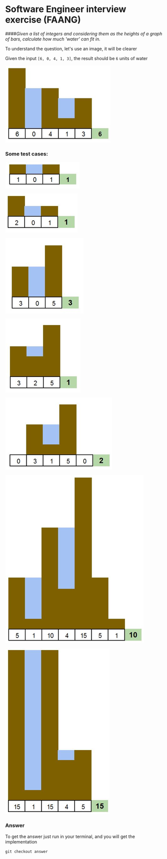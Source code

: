 # Software Engineer interview exercise (FAANG)

####_Given a list of integers and considering them as the heights of a graph of bars, calculate how much 'water' can fit in._

To understand the question, let's use an image, it will be clearer

Given the input `[6, 0, 4, 1, 3]`, the result should be `6` units of water 

![input 6 0 4 1 3](_images/input.JPG "Graph representing the input [6 0 4 1 3]")

### Some test cases:

![same height fist and last](_images/1.JPG "same height fist and last")

![same height fist and last](_images/2.JPG "same height fist and last")

![same height fist and last](_images/3.JPG "same height fist and last")

![same height fist and last](_images/4.JPG "same height fist and last")

![same height fist and last](_images/5.JPG "same height fist and last")

![same height fist and last](_images/6.JPG "same height fist and last")

![same height fist and last](_images/7.JPG "same height fist and last")

### Answer

To get the answer just run in your terminal, and you will get the implementation
```
git checkout answer
```